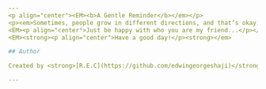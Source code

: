 ```yaml
---
<p align="center"><EM><b>A Gentle Reminder</b></em></p>
<p><em>Sometimes, people grow in different directions, and that’s okay. What matters most is how you rebuild yourself and find happiness within.</EM> </p>
<EM><p align="center">Just be happy with who you are my friend...</p></em>
<EM><strong><p align="center">Have a good day!</p><strong></em>

## Author

Created by <strong>[R.E.C](https://github.com/edwingeorgeshaji)</strong>  (ifykyk). Feel free to reach out for any questions or suggestions tto!

---
```

